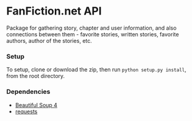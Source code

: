 # FanFiction.net API

Package for gathering story, chapter and user information, and also connections between them - favorite stories, written stories, favorite authors, author of the stories, etc.


### Setup
To setup, clone or download the zip, then run `python setup.py install`, from the root directory.


### Dependencies
* [Beautiful Soup 4](http://www.crummy.com/software/BeautifulSoup/)
* [requests](https://pypi.python.org/pypi/requests)

